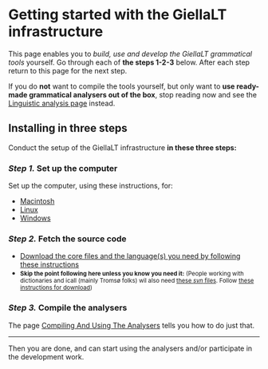 # Getting started with the GiellaLT infrastructure

This page enables you to _build, use and develop the GiellaLT grammatical tools_ yourself. Go through each of **the steps 1-2-3** below. After each step return to this page for the next step.

If you do **not** want to compile the tools yourself, but only want to **use ready-made grammatical analysers out of the box**, stop reading now and see the [Linguistic analysis page](../ling/LinguisticAnalysis.html) instead.

## Installing in three steps

Conduct the setup of the GiellaLT infrastructure **in these three steps:**

### _Step 1._ Set up the computer

Set up the computer, using these instructions, for:

- [Macintosh](GettingStartedOnTheMac.md)
- [Linux](GettingStartedOnLinux.md)
- [Windows](GettingStartedOnWindows.md)

### _Step 2._ Fetch the source code

- [Download the core files and the language(s) you need by following these instructions](infraremake/GettingStartedWithTheNewInfra.md)
- <small>**Skip the point following here unless you know you need it:** (People working with dictionaries and icall (mainly Tromsø folks) wil also need [these _svn_ files](https://gtsvn.uit.no/langtech/trunk/). Follow [these instructions for download](../tools/docu-svn-user.md))</small>

### _Step 3._ Compile the analysers

The page [Compiling And Using The Analysers](CompilingAndUsingTheAnalysers.md)
tells you how to do just that.

---

Then you are done, and can start using the analysers and/or participate in the development work.
